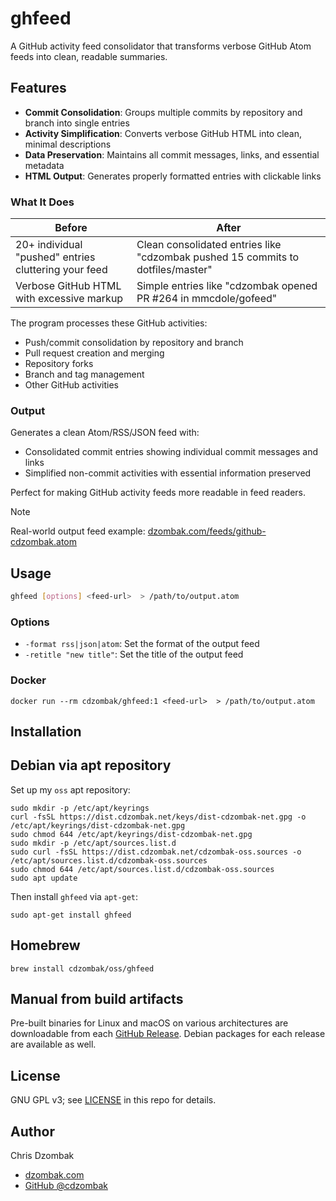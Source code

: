 # ghfeed

A GitHub activity feed consolidator that transforms verbose GitHub Atom feeds into clean, readable summaries.

## Features

- **Commit Consolidation**: Groups multiple commits by repository and branch into single entries
- **Activity Simplification**: Converts verbose GitHub HTML into clean, minimal descriptions
- **Data Preservation**: Maintains all commit messages, links, and essential metadata
- **HTML Output**: Generates properly formatted entries with clickable links

### What It Does

| Before | After |
|--------|-------|
| 20+ individual "pushed" entries cluttering your feed | Clean consolidated entries like "cdzombak pushed 15 commits to dotfiles/master" |
| Verbose GitHub HTML with excessive markup | Simple entries like "cdzombak opened PR #264 in mmcdole/gofeed" |

The program processes these GitHub activities:
- Push/commit consolidation by repository and branch
- Pull request creation and merging
- Repository forks
- Branch and tag management
- Other GitHub activities

### Output

Generates a clean Atom/RSS/JSON feed with:
- Consolidated commit entries showing individual commit messages and links
- Simplified non-commit activities with essential information preserved

Perfect for making GitHub activity feeds more readable in feed readers.

> [!NOTE]  
> Real-world output feed example: [dzombak.com/feeds/github-cdzombak.atom](https://www.dzombak.com/feeds/github-cdzombak.atom)

## Usage

```bash
ghfeed [options] <feed-url>  > /path/to/output.atom
```

### Options

- `-format rss|json|atom`: Set the format of the output feed
- `-retitle "new title"`: Set the title of the output feed

### Docker

```shell
docker run --rm cdzombak/ghfeed:1 <feed-url>  > /path/to/output.atom
```

## Installation

## Debian via apt repository

Set up my `oss` apt repository:

```shell
sudo mkdir -p /etc/apt/keyrings
curl -fsSL https://dist.cdzombak.net/keys/dist-cdzombak-net.gpg -o /etc/apt/keyrings/dist-cdzombak-net.gpg
sudo chmod 644 /etc/apt/keyrings/dist-cdzombak-net.gpg
sudo mkdir -p /etc/apt/sources.list.d
sudo curl -fsSL https://dist.cdzombak.net/cdzombak-oss.sources -o /etc/apt/sources.list.d/cdzombak-oss.sources
sudo chmod 644 /etc/apt/sources.list.d/cdzombak-oss.sources
sudo apt update
```

Then install `ghfeed` via `apt-get`:

```shell
sudo apt-get install ghfeed
```

## Homebrew

```shell
brew install cdzombak/oss/ghfeed
```

## Manual from build artifacts

Pre-built binaries for Linux and macOS on various architectures are downloadable from each [GitHub Release](https://github.com/cdzombak/ghfeed/releases). Debian packages for each release are available as well.

## License

GNU GPL v3; see [LICENSE](LICENSE) in this repo for details.

## Author

Chris Dzombak
- [dzombak.com](https://www.dzombak.com)
- [GitHub @cdzombak](https://github.com/cdzombak)
